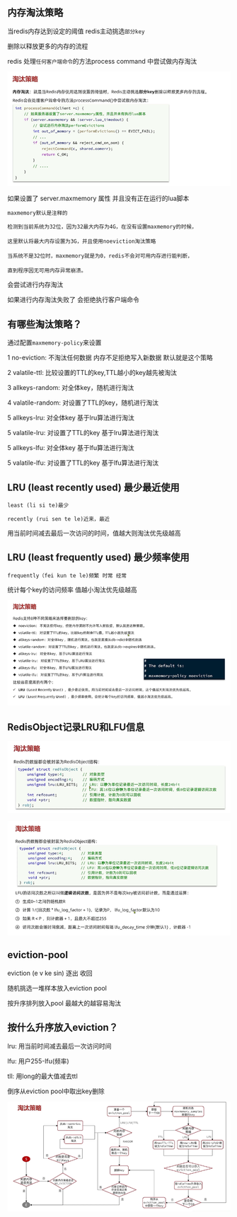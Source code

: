 内存淘汰策略
---

当redis内存达到设定的阈值 redis主动挑选`部分key`

删除以释放更多的内存的流程

redis 处理`任何客户端命令`的方法process command 中尝试做内存淘汰

![img_174.png](img_174.png)

如果设置了 server.maxmemory 属性 并且没有正在运行的lua脚本

`maxmemory默认是注释的`

    检测到当前系统为32位，因为32最大内存为4G，在没有设置maxmemory的时候，

    这里默认将最大内存设置为3G，并且使用noeviction淘汰策略

    当系统不是32位时，maxmemory就是为0，redis不会对可用内存进行能判断，

    直到程序因无可用内存异常崩溃。

会尝试进行内存淘汰

如果进行内存淘汰失败了 会拒绝执行客户端命令


有哪些淘汰策略？
---
通过配置`maxmemory-policy`来设置

1   no-eviction: 不淘汰任何数据 内存不足拒绝写入新数据 默认就是这个策略

2   valatile-ttl: 比较设置的TTL的key,TTL越小的key越先被淘汰

3   allkeys-random: 对全体key，随机进行淘汰

4   valatile-random: 对设置了TTL的key，随机进行淘汰

5   allkeys-lru: 对全体key 基于lru算法进行淘汰

5   valatile-lru: 对设置了TTL的key 基于lru算法进行淘汰

5   allkeys-lfu: 对全体key 基于lfu算法进行淘汰

5   valatile-lfu: 对设置了TTL的key 基于lfu算法进行淘汰

LRU (least recently used) 最少最近使用
---
`least (li si te)最少`

`recently (rui sen te le)近来，最近`

用当前时间减去最后一次访问的时间，值越大则淘汰优先级越高

LRU (least frequently used) 最少频率使用
---

`frequently（fei kun te le)频繁 时常 经常`

统计每个key的访问频率 值越小淘汰优先级越高
 
![img_175.png](img_175.png)


RedisObject记录LRU和LFU信息
---

![img_176.png](img_176.png)

![img_177.png](img_177.png)

eviction-pool
---

eviction (e v ke sin) 逐出 收回

随机挑选一堆样本放入eviction pool

按升序排列放入pool 最越大的越容易淘汰

按什么升序放入eviction？
---

lru: 用当前时间减去最后一次访问时间

lfu: 用户255-lfu(频率)

tll: 用long的最大值减去ttl


倒序从eviction pool中取出key删除

![img_178.png](img_178.png)